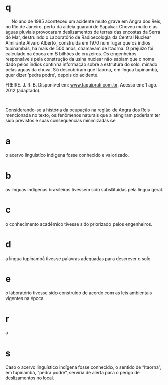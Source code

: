# q
     No ano de 1985 aconteceu um acidente muito grave em Angra dos Reis, no Rio de Janeiro, perto da aldeia guarani de Sapukai. Choveu muito e as águas pluviais provocaram deslizamentos de terras das encostas da Serra do Mar, destruindo o Laboratório de Radioecologia da Central Nuclear Almirante Álvaro Alberto, construída em 1970 num lugar que os índios tupinambás, há mais de 500 anos, chamavam de Itaorna. O prejuízo foi calculado na época em 8 bilhões de cruzeiros. Os engenheiros responsáveis pela construção da usina nuclear não sabiam que o nome dado pelos índios continha informação sobre a estrutura do solo, minado pelas águas da chuva. Só descobriram que Itaorna, em língua tupinambá, quer dizer ‘pedra podre’, depois do acidente.

FREIRE. J. R. B. Disponível em: www.taquiprati.com.br. Acesso em: 1 ago. 2012 (adaptado).

 

Considerando-se a história da ocupação na região de Angra dos Reis mencionada no texto, os fenômenos naturais que a atingiram poderiam ter sido previstos e suas consequências minimizadas se

# a
o acervo linguístíco indigena fosse conhecido e valorizado.

# b
as línguas indígenas brasileiras tivessem sido substituídas pela língua geral.

# c
o conhecimento acadêmico tivesse sido priorizado pelos engenheiros.

# d
a língua tupinambá tivesse palavras adequadas para descrever o solo.

# e
o laboratório tivesse sido construído de acordo com as leis ambientais vigentes na época.

# r
a

# s
Caso o acervo linguístico indígena fosse conhecido, o sentido de “Itaorna”, em tupinambá, “pedra podre”, serviria de alerta para o perigo de deslizamentos no local.

